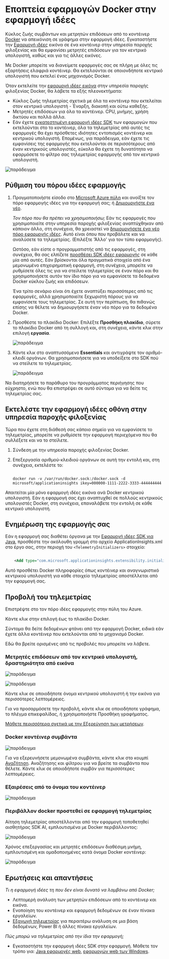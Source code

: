 <properties 
    pageTitle="Εποπτεία εφαρμογών Docker στην εφαρμογή ιδέες" 
    description="Μετρητές επιδόσεων docker, συμβάντων και εξαιρέσεις μπορεί να εμφανίζεται στην εφαρμογή ιδέες, μαζί με το τηλεμετρίας από τις εφαρμογές του περιεχόμενα." 
    services="application-insights" 
    documentationCenter=""
    authors="alancameronwills" 
    manager="douge"/>

<tags 
    ms.service="application-insights" 
    ms.workload="tbd" 
    ms.tgt_pltfrm="ibiza" 
    ms.devlang="na" 
    ms.topic="article" 
    ms.date="12/01/2015" 
    ms.author="awills"/>
 
# <a name="monitor-docker-applications-in-application-insights"></a>Εποπτεία εφαρμογών Docker στην εφαρμογή ιδέες

Κύκλος ζωής συμβάντων και μετρητών επιδόσεων από το κοντέινερ [Docker](https://www.docker.com/) να απεικόνιση σε γράφημα στην εφαρμογή ιδέες. Εγκαταστήστε την [Εφαρμογή ιδέες](app-insights-overview.md) εικόνα σε ένα κοντέινερ στην υπηρεσία παροχής φιλοξενίας και θα εμφανίσει μετρητές επιδόσεων για τον κεντρικό υπολογιστή, καθώς και για τις άλλες εικόνες.

Με Docker μπορείτε να διανείμετε εφαρμογές σας σε πλήρη με όλες τις εξαρτήσεις ελαφριά κοντέινερ. Θα εκτελούνται σε οποιονδήποτε κεντρικό υπολογιστή που εκτελεί ένας μηχανισμός Docker.

Όταν εκτελείτε την [εφαρμογή ιδέες εικόνα](https://hub.docker.com/r/microsoft/applicationinsights/) στην υπηρεσία παροχής φιλοξενίας Docker, θα λάβετε τα εξής πλεονεκτήματα:

* Κύκλος ζωής τηλεμετρίας σχετικά με όλα τα κοντέινερ που εκτελείται στον κεντρικό υπολογιστή - Έναρξη, διακοπή και ούτω καθεξής.
* Μετρητές επιδόσεων για όλα τα κοντέινερ. CPU, μνήμης, χρήση δικτύου και πολλά άλλα.
* Εάν έχετε [εγκατεστημένη εφαρμογή ιδέες SDK](app-insights-java-live.md) των εφαρμογών που εκτελούνται στο το κοντέινερ, όλα τα τηλεμετρίας από αυτές τις εφαρμογές θα έχει πρόσθετες ιδιότητες εντοπισμός κοντέινερ και κεντρικού υπολογιστή. Επομένως, για παράδειγμα, εάν έχετε τις εμφανίσεις της εφαρμογής που εκτελούνται σε περισσότερους από έναν κεντρικούς υπολογιστές, εύκολα θα έχετε τη δυνατότητα να εφαρμόσετε το φίλτρο σας τηλεμετρίας εφαρμογής από τον κεντρικό υπολογιστή.

![παράδειγμα](./media/app-insights-docker/00.png)


## <a name="set-up-your-application-insights-resource"></a>Ρύθμιση του πόρου ιδέες εφαρμογής

1. Πραγματοποιήστε είσοδο στο [Microsoft Azure πύλη](https://azure.com) και ανοίξτε τον πόρο εφαρμογής ιδέες για την εφαρμογή σας; ή [Δημιουργήστε ένα νέο](app-insights-create-new-resource.md). 

    *Τον πόρο που θα πρέπει να χρησιμοποιήσω;* Εάν τις εφαρμογές που χρησιμοποιείτε στην υπηρεσία παροχής φιλοξενίας αναπτύχθηκαν από κάποιον άλλο, στη συνέχεια, θα χρειαστεί να [δημιουργήσετε ένα νέο πόρο εφαρμογής ιδέες](app-insights-create-new-resource.md). Αυτό είναι όπου που προβάλετε και να αναλύσετε τα τηλεμετρίας. (Επιλέξτε 'Άλλο' για τον τύπο εφαρμογής).

    Ωστόσο, εάν είστε ο προγραμματιστής από τις εφαρμογές, στη συνέχεια, θα σας ελπίζετε [προσθέσει SDK ιδέες εφαρμογής](app-insights-java-live.md) σε κάθε μία από αυτές. Εάν βρίσκονται όλα πραγματικά στοιχεία από ένα μεμονωμένο επιχειρηματική εφαρμογή, στη συνέχεια, μπορείτε να ρυθμίσετε όλες τις για να στείλετε τηλεμετρίας σε έναν πόρο και θα χρησιμοποιήσετε αυτόν τον ίδιο πόρο για να εμφανίσετε τα δεδομένα Docker κύκλου ζωής και επιδόσεων. 

    Ένα τρίτο σενάριο είναι ότι έχετε αναπτύξει περισσότερες από τις εφαρμογές, αλλά χρησιμοποιείτε ξεχωριστή πόρους για να εμφανίσετε τους τηλεμετρίας. Σε αυτή την περίπτωση, θα πιθανώς επίσης να θέλετε να δημιουργήσετε έναν νέο πόρο για τα δεδομένα Docker. 

2.  Προσθέστε το πλακίδιο Docker: Επιλέξτε **Προσθήκη πλακίδιο**, σύρετε το πλακίδιο Docker από τη συλλογή και, στη συνέχεια, κάντε κλικ στην επιλογή **εργασία**. 

    ![παράδειγμα](./media/app-insights-docker/03.png)


3. Κάντε κλικ στο αναπτυσσόμενο **Essentials** και αντιγράψτε τον αριθμό-κλειδί οργάνων. Θα χρησιμοποιήσετε για να υποδείξετε στο SDK πού να στείλετε το τηλεμετρίας.


    ![παράδειγμα](./media/app-insights-docker/02-props.png)

Να διατηρήσετε το παράθυρο του προγράμματος περιήγησης που εύχρηστο, ενώ που θα επιστρέψει σε αυτό σύντομα για να δείτε τις τηλεμετρίας σας.


## <a name="run-the-application-insights-monitor-on-your-host"></a>Εκτελέστε την εφαρμογή ιδέες οθόνη στην υπηρεσία παροχής φιλοξενίας
 
Τώρα που έχετε στη διάθεσή σας κάποιο σημείο για να εμφανίσετε το τηλεμετρίας, μπορείτε να ρυθμίσετε την εφαρμογή περιεχόμενα που θα συλλέξετε και να το στείλετε.

1.  Σύνδεση με την υπηρεσία παροχής φιλοξενίας Docker. 
2.  Επεξεργασία αριθμού-κλειδιού οργάνων σε αυτή την εντολή και, στη συνέχεια, εκτελέστε το:
 
    ```

    docker run -v /var/run/docker.sock:/docker.sock -d microsoft/applicationinsights ikey=000000-1111-2222-3333-444444444
    ```

Απαιτείται μία μόνο εφαρμογή ιδέες εικόνα ανά Docker κεντρικού υπολογιστή. Εάν η εφαρμογή σας έχει αναπτυχθεί σε πολλούς κεντρικούς υπολογιστές Docker, στη συνέχεια, επαναλάβετε την εντολή σε κάθε κεντρικό υπολογιστή.

## <a name="update-your-app"></a>Ενημέρωση της εφαρμογής σας

Εάν η εφαρμογή σας διαθέτει όργανα με την [Εφαρμογή ιδέες SDK για Java](app-insights-java-get-started.md), προσθέστε την ακόλουθη γραμμή στο αρχείο ApplicationInsights.xml στο έργο σας, στην περιοχή του `<TelemetryInitializers>` στοιχείο:

```xml

    <Add type="com.microsoft.applicationinsights.extensibility.initializer.docker.DockerContextInitializer"/> 
```

Αυτό προσθέτει Docker πληροφορίες όπως κοντέινερ και αναγνωριστικό κεντρικού υπολογιστή για κάθε στοιχείο τηλεμετρίας αποστέλλεται από την εφαρμογή σας.

## <a name="view-your-telemetry"></a>Προβολή του τηλεμετρίας

Επιστρέψτε στο τον πόρο ιδέες εφαρμογής στην πύλη του Azure.

Κάντε κλικ στην επιλογή έως το πλακίδιο Docker.

Σύντομα θα δείτε δεδομένων φτάνει από την εφαρμογή Docker, ειδικά εάν έχετε άλλα κοντέινερ που εκτελούνται από το μηχανισμό Docker.


Εδώ θα βρείτε ορισμένες από τις προβολές που μπορείτε να λάβετε.

### <a name="perf-counters-by-host-activity-by-image"></a>Μετρητές επιδόσεων από τον κεντρικό υπολογιστή, δραστηριότητα από εικόνα


![παράδειγμα](./media/app-insights-docker/10.png)


![παράδειγμα](./media/app-insights-docker/11.png)



Κάντε κλικ σε οποιοδήποτε όνομα κεντρικού υπολογιστή ή την εικόνα για περισσότερες λεπτομέρειες.



Για να προσαρμόσετε την προβολή, κάντε κλικ σε οποιοδήποτε γράφημα, το πλέγμα επικεφαλίδας, ή χρησιμοποιήστε Προσθήκη γραφήματος. 

[Μάθετε περισσότερα σχετικά με την Εξερεύνηση των μετρήσεων](app-insights-metrics-explorer.md).

### <a name="docker-container-events"></a>Docker κοντέινερ συμβάντα


![παράδειγμα](./media/app-insights-docker/13.png)

Για να εξερευνήσετε μεμονωμένα συμβάντα, κάντε κλικ στο κουμπί [Αναζήτηση](app-insights-diagnostic-search.md). Αναζήτησης και φίλτρου για να βρείτε τα συμβάντα που θέλετε. Κάντε κλικ σε οποιοδήποτε συμβάν για περισσότερες λεπτομέρειες.
 
### <a name="exceptions-by-container-name"></a>Εξαιρέσεις από το όνομα του κοντέινερ
 

![παράδειγμα](./media/app-insights-docker/14.png)

### <a name="docker-context-added-to-app-telemetry"></a>Περιβάλλον docker προστεθεί σε εφαρμογή τηλεμετρίας

Αίτηση τηλεμετρίας αποστέλλονται από την εφαρμογή τοποθετηθεί αισθητήρας SDK AI, εμπλουτισμένα με Docker περιβάλλοντος:

![παράδειγμα](./media/app-insights-docker/16.png)

Χρόνος επεξεργασίας και μετρητές επιδόσεων διαθέσιμη μνήμη, εμπλουτισμένη και ομαδοποιημένες κατά όνομα Docker κοντέινερ:


![παράδειγμα](./media/app-insights-docker/15.png)





## <a name="q--a"></a>Ερωτήσεις και απαντήσεις

*Τι η εφαρμογή ιδέες τη που δεν είναι δυνατό να λαμβάνω από Docker;*

* Λεπτομερή ανάλυση των μετρητών επιδόσεων από το κοντέινερ και εικόνα.
* Ενοποίηση του κοντέινερ και εφαρμογή δεδομένων σε έναν πίνακα εργαλείων.
* [Εξαγωγή τηλεμετρίας](app-insights-export-telemetry.md) για περαιτέρω ανάλυση σε μια βάση δεδομένων, Power BI ή άλλες πίνακα εργαλείων.

*Πώς μπορώ να τηλεμετρίας από την ίδια την εφαρμογή;*

* Εγκαταστήστε την εφαρμογή ιδέες SDK στην εφαρμογή. Μάθετε τον τρόπο για: [Java εφαρμογές web](app-insights-java-get-started.md), [εφαρμογών web των Windows](app-insights-asp-net.md).
